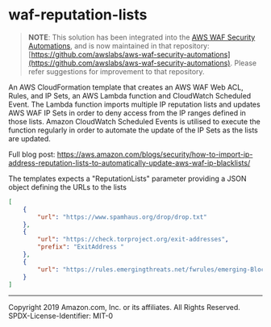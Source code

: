 # waf-reputation-lists
> **NOTE**: This solution has been integrated into the [AWS WAF Security Automations](https://aws.amazon.com/answers/security/aws-waf-security-automations/), and is now maintained in that repository: [https://github.com/awslabs/aws-waf-security-automations](https://github.com/awslabs/aws-waf-security-automations).
> Please refer suggestions for improvement to that repository.

An AWS CloudFormation template that creates an AWS WAF Web ACL, Rules, and IP Sets, an AWS Lambda function and CloudWatch Scheduled Event. The Lambda function imports multiple IP reputation lists and updates AWS WAF IP Sets in order to deny access from the IP ranges defined in those lists.
Amazon CloudWatch Scheduled Events is utilised to execute the function regularly in order to automate the update of the IP Sets as the lists are updated.

Full blog post: https://aws.amazon.com/blogs/security/how-to-import-ip-address-reputation-lists-to-automatically-update-aws-waf-ip-blacklists/

The templates expects a "ReputationLists" parameter providing a JSON object defining the URLs to the lists

```json
[
    {
        "url": "https://www.spamhaus.org/drop/drop.txt"
    },
    {
        "url": "https://check.torproject.org/exit-addresses",
        "prefix": "ExitAddress "
    },
    {
        "url": "https://rules.emergingthreats.net/fwrules/emerging-Block-IPs.txt"
    }
]
```

***

Copyright 2019 Amazon.com, Inc. or its affiliates. All Rights Reserved.
SPDX-License-Identifier: MIT-0
